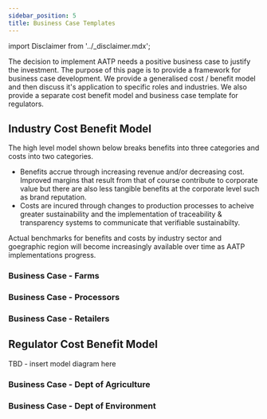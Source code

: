 ```yaml
---
sidebar_position: 5
title: Business Case Templates
---
```


import Disclaimer from '../\_disclaimer.mdx';

<Disclaimer />


The decision to implement AATP needs a positive business case to justify the investment. The purpose of this page is to provide a framework for business case development. We provide a generalised cost / benefit model and then discuss it's application to specific roles and industries. We also provide a separate cost benefit model and business case template for regulators.

## Industry Cost Benefit Model

The high level model shown below breaks benefits into three categories and costs into two categories.

* Benefits accrue through increasing revenue and/or decreasing cost. Improved margins that result from that of course contribute to corporate value but there are also less tangible benefits at the corporate level such as brand reputation. 
* Costs are incured through changes to production processes to acheive greater sustainability and the implementation of traceability & transparency systems to communicate that verifiable sustainabilty.


Actual benchmarks for benefits and costs by industry sector and goegraphic region will become increasingly available over time as AATP implementations progress.

### Business Case - Farms

### Business Case - Processors

### Business Case - Retailers


## Regulator Cost Benefit Model

TBD - insert model diagram here

### Business Case - Dept of Agriculture

### Business Case - Dept of Environment
